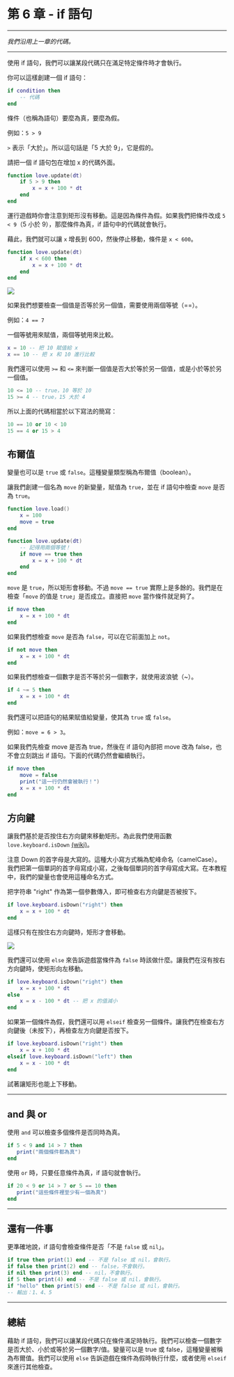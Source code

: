 # 第 6 章 - if 語句
___
*我們沿用上一章的代碼。*
___
使用 if 語句，我們可以讓某段代碼只在滿足特定條件時才會執行。

你可以這樣創建一個 if 語句：
```lua
if condition then
    -- 代碼
end
```

條件（也稱為語句）要麼為真，要麼為假。

例如：`5 > 9`

`>` 表示「大於」。所以這句話是「5 大於 9」，它是假的。

請把一個 if 語句包在增加 x 的代碼外面。

```lua
function love.update(dt)
    if 5 > 9 then
        x = x + 100 * dt
    end
end
```

運行遊戲時你會注意到矩形沒有移動。這是因為條件為假。如果我們把條件改成 `5 < 9`（5 小於 9），那麼條件為真，if 語句中的代碼就會執行。

藉此，我們就可以讓 `x` 增長到 600，然後停止移動，條件是 `x < 600`。

```lua
function love.update(dt)
    if x < 600 then
        x = x + 100 * dt
    end
end
```

![](/images/book/6/rectangle_stop.gif)

如果我們想要檢查一個值是否等於另一個值，需要使用兩個等號（==）。

例如：`4 == 7`

一個等號用來賦值，兩個等號用來比較。

```lua
x = 10 -- 把 10 賦值給 x
x == 10 -- 把 x 和 10 進行比較
```

我們還可以使用 `>=` 和 `<=` 來判斷一個值是否大於等於另一個值，或是小於等於另一個值。

```lua
10 <= 10 -- true，10 等於 10
15 >= 4 -- true，15 大於 4
```

所以上面的代碼相當於以下寫法的簡寫：
```lua
10 == 10 or 10 < 10
15 == 4 or 15 > 4
```

## 布爾值

變量也可以是 `true` 或 `false`。這種變量類型稱為布爾值（boolean）。

讓我們創建一個名為 `move` 的新變量，賦值為 `true`，並在 if 語句中檢查 `move` 是否為 `true`。

```lua
function love.load()
    x = 100
    move = true
end

function love.update(dt)
    -- 記得用兩個等號！
    if move == true then
        x = x + 100 * dt
    end
end
```

`move` 是 `true`，所以矩形會移動。不過 `move == true` 實際上是多餘的。我們是在檢查「`move` 的值是 `true`」是否成立。直接把 `move` 當作條件就足夠了。

```lua
if move then
    x = x + 100 * dt
end
```

如果我們想檢查 `move` 是否為 `false`，可以在它前面加上 `not`。

```lua
if not move then
    x = x + 100 * dt
end
```

如果我們想檢查一個數字是否不等於另一個數字，就使用波浪號（~）。

```lua
if 4 ~= 5 then
    x = x + 100 * dt
end
```

我們還可以把語句的結果賦值給變量，使其為 `true` 或 `false`。

例如：`move = 6 > 3`。

如果我們先檢查 move 是否為 true，然後在 if 語句內部把 move 改為 false，也不會立刻跳出 if 語句。下面的代碼仍然會繼續執行。

```lua
if move then
    move = false
    print("這一行仍然會被執行！")
    x = x + 100 * dt
end
```

## 方向鍵
讓我們基於是否按住右方向鍵來移動矩形。為此我們使用函數 `love.keyboard.isDown` [(wiki)](https://www.love2d.org/wiki/love.keyboard.isDown)。

注意 Down 的首字母是大寫的。這種大小寫方式稱為駝峰命名（camelCase）。我們把第一個單詞的首字母寫成小寫，之後每個單詞的首字母寫成大寫。在本教程中，我們的變量也會使用這種命名方式。

把字符串 "right" 作為第一個參數傳入，即可檢查右方向鍵是否被按下。
```lua
if love.keyboard.isDown("right") then
    x = x + 100 * dt
end
```

這樣只有在按住右方向鍵時，矩形才會移動。

![](/images/book/6/rectangle_right.gif)

我們還可以使用 `else` 來告訴遊戲當條件為 `false` 時該做什麼。讓我們在沒有按右方向鍵時，使矩形向左移動。

```lua
if love.keyboard.isDown("right") then
    x = x + 100 * dt
else
    x = x - 100 * dt -- 把 x 的值減小
end
```

如果第一個條件為假，我們還可以用 `elseif` 檢查另一個條件。讓我們在檢查右方向鍵後（未按下），再檢查左方向鍵是否按下。

```lua
if love.keyboard.isDown("right") then
    x = x + 100 * dt
elseif love.keyboard.isDown("left") then
    x = x - 100 * dt
end
```

試著讓矩形也能上下移動。

___

## and 與 or
使用 `and` 可以檢查多個條件是否同時為真。

 ```lua
if 5 < 9 and 14 > 7 then
    print("兩個條件都為真")
end
```

使用 `or` 時，只要任意條件為真，if 語句就會執行。

 ```lua
if 20 < 9 or 14 > 7 or 5 == 10 then
    print("這些條件裡至少有一個為真")
end
```


___

## 還有一件事
更準確地說，if 語句會檢查條件是否「不是 `false` 或 `nil`」。
```lua
if true then print(1) end -- 不是 false 或 nil，會執行。
if false then print(2) end -- false，不會執行。
if nil then print(3) end -- nil，不會執行。
if 5 then print(4) end -- 不是 false 或 nil，會執行。
if "hello" then print(5) end -- 不是 false 或 nil，會執行。
-- 輸出：1、4、5
```

___

## 總結
藉助 if 語句，我們可以讓某段代碼只在條件滿足時執行。我們可以檢查一個數字是否大於、小於或等於另一個數字/值。變量可以是 true 或 false，這種變量被稱為布爾值。我們可以使用 `else` 告訴遊戲在條件為假時執行什麼，或者使用 `elseif` 來進行其他檢查。
